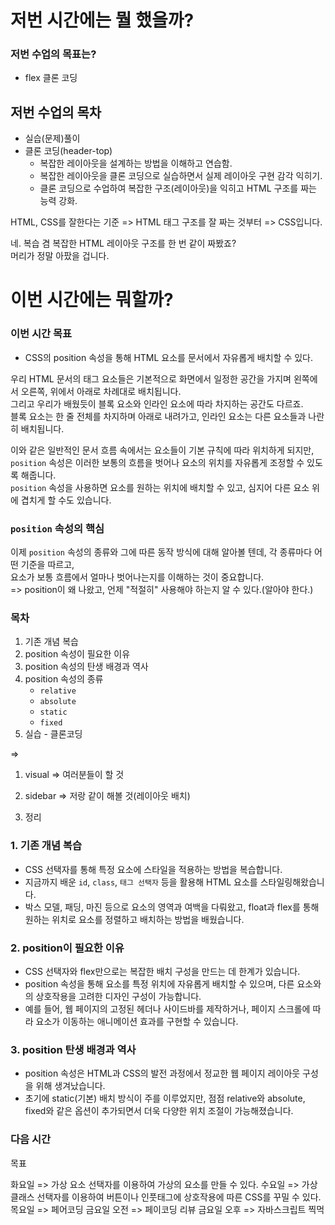 # 저번 시간에는 뭘 했을까?

### 저번 수업의 목표는?

- flex 클론 코딩

## 저번 수업의 목차

- 실습(문제)풀이
- 클론 코딩(header-top)
    - 복잡한 레이아웃을 설계하는 방법을 이해하고 연습함.
    - 복잡한 레이아웃을 클론 코딩으로 실습하면서 실제 레이아웃 구현 감각 익히기.
    - 클론 코딩으로 수업하여 복잡한 구조(레이아웃)을 익히고 HTML 구조를 짜는 능력 강화.

HTML, CSS를 잘한다는 기준 => HTML 태그 구조를 잘 짜는 것부터 => CSS입니다.

네. 복습 겸 복잡한 HTML 레이아웃 구조를 한 번 같이 짜봤죠?  
머리가 정말 아팠을 겁니다.

# 이번 시간에는 뭐할까?

### 이번 시간 목표

- CSS의 position 속성을 통해 HTML 요소를 문서에서 자유롭게 배치할 수 있다.

우리 HTML 문서의 태그 요소들은 기본적으로 화면에서 일정한 공간을 가지며 왼쪽에서 오른쪽, 위에서 아래로 차례대로 배치됩니다.  
그리고 우리가 배웠듯이 블록 요소와 인라인 요소에 따라 차지하는 공간도 다르죠.  
블록 요소는 한 줄 전체를 차지하며 아래로 내려가고, 인라인 요소는 다른 요소들과 나란히 배치됩니다.

이와 같은 일반적인 문서 흐름 속에서는 요소들이 기본 규칙에 따라 위치하게 되지만,  
`position` 속성은 이러한 보통의 흐름을 벗어나 요소의 위치를 자유롭게 조정할 수 있도록 해줍니다.  
`position` 속성을 사용하면 요소를 원하는 위치에 배치할 수 있고, 심지어 다른 요소 위에 겹치게 할 수도 있습니다.

### `position` 속성의 핵심

이제 `position` 속성의 종류와 그에 따른 동작 방식에 대해 알아볼 텐데, 각 종류마다 어떤 기준을 따르고,  
요소가 보통 흐름에서 얼마나 벗어나는지를 이해하는 것이 중요합니다.  
=> position이 왜 나왔고, 언제 "적절히" 사용해야 하는지 알 수 있다.(알아야 한다.)

### 목차

1. 기존 개념 복습
2. position 속성이 필요한 이유
3. position 속성의 탄생 배경과 역사
4. position 속성의 종류
   - `relative`
   - `absolute`
   - `static`
   - `fixed`
5. 실습 - 클론코딩 

=> 

1. visual => 여러분들이 할 것
2. sidebar => 저랑 같이 해볼 것(레이아웃 배치)

6. 정리

### 1. 기존 개념 복습

- CSS 선택자를 통해 특정 요소에 스타일을 적용하는 방법을 복습합니다.
- 지금까지 배운 `id`, `class`, `태그 선택자` 등을 활용해 HTML 요소를 스타일링해왔습니다.
- 박스 모델, 패딩, 마진 등으로 요소의 영역과 여백을 다뤄왔고, float과 flex를 통해 원하는 위치로 요소를 정렬하고 배치하는 방법을 배웠습니다.

### 2. position이 필요한 이유

- CSS 선택자와 flex만으로는 복잡한 배치 구성을 만드는 데 한계가 있습니다.
- position 속성을 통해 요소를 특정 위치에 자유롭게 배치할 수 있으며, 다른 요소와의 상호작용을 고려한 디자인 구성이 가능합니다.
- 예를 들어, 웹 페이지의 고정된 헤더나 사이드바를 제작하거나, 페이지 스크롤에 따라 요소가 이동하는 애니메이션 효과를 구현할 수 있습니다.

### 3. position 탄생 배경과 역사

- position 속성은 HTML과 CSS의 발전 과정에서 정교한 웹 페이지 레이아웃 구성을 위해 생겨났습니다.
- 초기에 static(기본) 배치 방식이 주를 이루었지만, 점점 relative와 absolute, fixed와 같은 옵션이 추가되면서 더욱 다양한 위치 조절이 가능해졌습니다.

### 다음 시간

목표

화요일 => 가상 요소 선택자를 이용하여 가상의 요소를 만들 수 있다.
수요일 => 가상 클래스 선택자를 이용하여 버튼이나 인풋태그에 상호작용에 따른 CSS를 꾸밀 수 있다.
목요일 => 페어코딩
금요일 오전 => 페이코딩 리뷰
금요일 오후 => 자바스크립트 찍먹